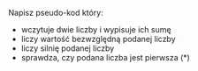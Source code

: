 Napisz pseudo-kod który:
*  wczytuje dwie liczby i wypisuje ich sumę
*  liczy wartość bezwzględną podanej liczby
*  liczy silnię podanej liczby
*  sprawdza, czy podana liczba jest pierwsza (*)